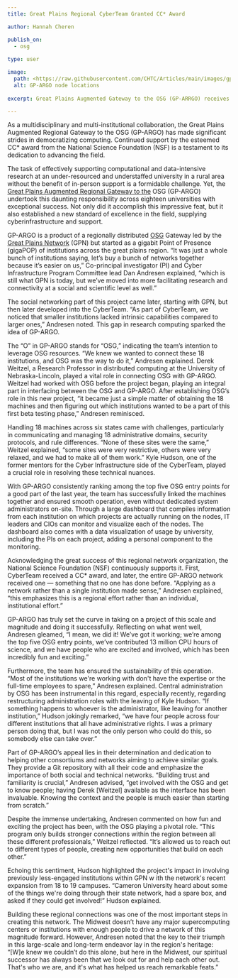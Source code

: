 ```yaml
---
title: Great Plains Regional CyberTeam Granted CC* Award

author: Hannah Cheren

publish_on:
  - osg
  
type: user

image:
  path: <https://raw.githubusercontent.com/CHTC/Articles/main/images/gpargo.png
  alt: GP-ARGO node locations
  
excerpt: Great Plains Augmented Gateway to the OSG (GP-ARRGO) receives National Science Foundation (NSF) CC* award

---
```


As a multidisciplinary and multi-institutional collaboration, the Great Plains Augmented Regional Gateway to the
OSG (GP-ARGO) has made significant strides in democratizing computing. Continued support by the esteemed CC* award 
from the National Science Foundation (NSF) is a testament to its dedication to advancing the field.



  

The task of effectively supporting computational and data-intensive research at an under-resourced and
understaffed university in a rural area without the benefit of in-person support is a formidable challenge.
Yet, the [Great Plains Augmented Regional Gateway to the](https://gp-argo.greatplains.net/) OSG (GP-ARGO) 
undertook this daunting responsibility across eighteen universities with exceptional success. Not only did 
it accomplish this impressive feat, but it also established a new standard of excellence in the field, 
supplying cyberinfrastructure and support.

GP-ARGO is a product of a regionally distributed [OSG](https://osg-htc.org/) Gateway led by the 
[Great Plains Network](https://www.greatplains.net/) (GPN) but started as a gigabit Point of Presence (gigaPOP) 
of institutions across the great plains region. “It was just a whole bunch of institutions saying, let’s buy 
a bunch of networks together because it’s easier on us,” Co-principal investigator (PI) and Cyber Infrastructure 
Program Committee lead Dan Andresen explained, “which is still what GPN is today, but we’ve moved into more facilitating 
research and connectivity at a social and scientific level as well.”

The social networking part of this project came later, starting with GPN, but then later developed into the CyberTeam.
“As part of CyberTeam, we noticed that smaller institutions lacked intrinsic capabilities compared to larger ones,” 
Andresen noted. This gap in research computing sparked the idea of GP-ARGO.

The “O” in GP-ARGO stands for “OSG,” indicating the team’s intention to leverage OSG resources. “We knew we wanted 
to connect these 18 institutions, and OSG was the way to do it,” Andresen explained. Derek Weitzel, a Research
Professor in distributed computing at the University of Nebraska-Lincoln, played a vital role in connecting OSG 
with GP-ARGO. Weitzel had worked with OSG before the project began, playing an integral part in interfacing between
the OSG and GP-ARGO. After establishing OSG’s role in this new project, “it became just a simple matter of obtaining 
the 18 machines and then figuring out which institutions wanted to be a part of this first beta testing phase,”
Andresen reminisced.

Handling 18 machines across six states came with challenges, particularly in communicating and managing 18 administrative 
domains, security protocols, and rule differences. “None of these sites were the same,” Weitzel explained, “some sites
were very restrictive, others were very relaxed, and we had to make all of them work.” Kyle Hudson, one of the 
former mentors for the Cyber Infrastructure side of the CyberTeam, played a crucial role in resolving these technical nuances.

With GP-ARGO consistently ranking among the top five OSG entry points for a good part of the last year, the team has 
successfully linked the machines together and ensured smooth operation, even without dedicated system administrators 
on-site. Through a large dashboard that compiles information from each institution on which projects are actually 
running on the nodes, IT leaders and CIOs can monitor and visualize each of the nodes. The dashboard also comes 
with a data visualization of usage by university, including the PIs on each project, adding a personal component to 
the monitoring.

Acknowledging the great success of this regional network organization, the National Science Foundation (NSF) continuously 
supports it. First, CyberTeam received a CC* award, and later, the entire GP-ARGO network received one — something that 
no one has done before. “Applying as a network rather than a single institution made sense,” Andresen explained, “this 
emphasizes this is a regional effort rather than an individual, institutional effort.”

GP-ARGO has truly set the curve in taking on a project of this scale and magnitude and doing it successfully. Reflecting 
on what went well, Andresen gleamed, “I mean, we did it! We’ve got it working; we’re among the top five OSG entry points, 
we’ve contributed 13 million CPU hours of science, and we have people who are excited and involved, which has been incredibly 
fun and exciting.”

Furthermore, the team has ensured the sustainability of this operation. “Most of the institutions we're working with don't 
have the expertise or the full-time employees to spare,” Andresen explained. Central administration by OSG has been instrumental 
in this regard, especially recently, regarding restructuring administration roles with the leaving of Kyle Hudson. “If 
something happens to whoever is the administrator, like leaving for another institution,” Hudson jokingly remarked, “we 
have four people across four different institutions that all have administrative rights. I was a primary person doing that, 
but I was not the only person who could do this, so somebody else can take over.”

Part of GP-ARGO’s appeal lies in their determination and dedication to helping other consortiums and networks aiming to achieve 
similar goals. They provide a Git repository with all their code and emphasize the importance of both social and technical networks. 
“Building trust and familiarity is crucial,” Andresen advised, “get involved with the OSG and get to know people; having Derek 
[Weitzel] available as the interface has been invaluable. Knowing the context and the people is much easier than starting from scratch.”

Despite the immense undertaking, Andresen commented on how fun and exciting the project has been, with the OSG playing a pivotal 
role. “This program only builds stronger connections within the region between all these different professionals,” Weitzel 
reflected. “It’s allowed us to reach out to different types of people, creating new opportunities that build on each other.”

Echoing this sentiment, Hudson highlighted the project's impact in involving previously less-engaged institutions within GPN w
ith the network's recent expansion from 18 to 19 campuses. “Cameron University heard about some of the things we're doing 
through their state network, had a spare box, and asked if they could get involved!” Hudson explained.

Building these regional connections was one of the most important steps in creating this network. The Midwest doesn’t 
have any major supercomputing centers or institutions with enough people to drive a network of this magnitude forward. 
However, Andresen noted that the key to their triumph in this large-scale and long-term endeavor lay in the region's heritage:
“[W]e knew we couldn’t do this alone, but here in the Midwest, our spiritual successor has always been that we look out 
for and help each other out. That's who we are, and it's what has helped us reach remarkable feats.”
